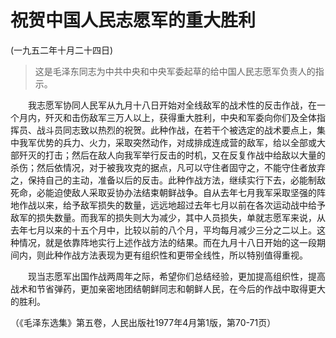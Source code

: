 # 祝贺中国人民志愿军的重大胜利  
(一九五二年十月二十四日)  
  
> 这是毛泽东同志为中共中央和中央军委起草的给中国人民志愿军负责人的指示。   
  
　　我志愿军协同人民军从九月十八日开始对全线敌军的战术性的反击作战，在一个月内，歼灭和击伤敌军三万人以上，获得重大胜利，中央和军委向你们及全体指挥员、战斗员同志致以热烈的祝贺。此种作战，在若干个被选定的战术要点上，集中我军优势的兵力、火力，采取突然动作，对成排成连成营的敌军，给以全部或大部歼灭的打击；然后在敌人向我军举行反击的时机，又在反复作战中给敌以大量的杀伤；然后依情况，对于被我攻克的据点，凡可以守住者固守之，不能守住者放弃之，保持自己的主动，准备以后的反击。此种作战方法，继续实行下去，必能制敌死命，必能迫使敌人采取妥协办法结束朝鲜战争。自从去年七月我军采取坚强的阵地作战以来，给予敌军损失的数量，远远地超过去年七月以前在各次运动战中给予敌军的损失数量。而我军的损失则大为减少，其中人员损失，单就志愿军来说，从去年七月以来的十五个月中，比较以前的八个月，平均每月减少三分之二以上。这种情况，就是依靠阵地实行上述作战方法的结果。而在九月十八日开始的这一段期间内，则此种作战方法表现为更有组织性和更带全线性，所以特别值得重视。   
  
　　现当志愿军出国作战两周年之际，希望你们总结经验，更加提高组织性，提高战术和节省弹药，更加亲密地团结朝鲜同志和朝鲜人民，在今后的作战中取得更大的胜利。   
  
（《毛泽东选集》第五卷，人民出版社1977年4月第1版，第70-71页）   
  
  
   
  
　　   
  
  